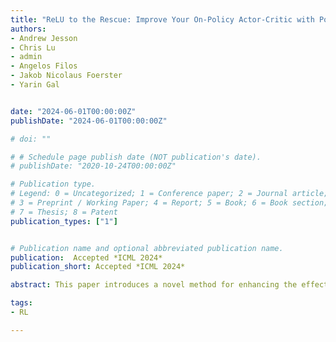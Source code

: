 ```yaml
---
title: "ReLU to the Rescue: Improve Your On-Policy Actor-Critic with Positive Advantages"
authors:
- Andrew Jesson
- Chris Lu
- admin
- Angelos Filos
- Jakob Nicolaus Foerster
- Yarin Gal


date: "2024-06-01T00:00:00Z"
publishDate: "2024-06-01T00:00:00Z"

# doi: ""

# # Schedule page publish date (NOT publication's date).
# publishDate: "2020-10-24T00:00:00Z"

# Publication type.
# Legend: 0 = Uncategorized; 1 = Conference paper; 2 = Journal article;
# 3 = Preprint / Working Paper; 4 = Report; 5 = Book; 6 = Book section;
# 7 = Thesis; 8 = Patent
publication_types: ["1"]


# Publication name and optional abbreviated publication name.
publication:  Accepted *ICML 2024* 
publication_short: Accepted *ICML 2024*

abstract: This paper introduces a novel method for enhancing the effectiveness of the Asynchronous Advantage Actor-Critic (A3C) algorithm by incorporating state-aware exploration. We achieve this improvement through three simple yet impactful modifications (1) applying a ReLU function to advantage estimates, (2) using spectral normalization, and (3) incorporating dropout. We prove, under standard assumptions, that restricting policy updates to positive advantages optimizes a lower bound on the value function plus a constant. Further, we show that the constant is bounded proportional to the Lipschitz constant of the value function, which offers theoretical grounding for the use of spectral normalization. r application of dropout corresponds to approximate Bayesian inference over both the actor and critic parameters, which enables prudent exploration around the modes of the actor via Thompson sampling. Extensive empirical evaluations on diverse benchmarks reveal the superior performance of our approach compared to existing on-policy algorithms. Notably, we achieve significant improvements over Proximal Policy Optimization (PPO) in both the challenging ProcGen generalization benchmark, and the MuJoCo benchmark for continuous control.

tags:
- RL

---
```


